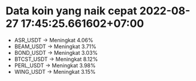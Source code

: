 # Data koin yang naik cepat 2022-08-27 17:45:25.661602+07:00

* ASR_USDT -> Meningkat 4.06%
* BEAM_USDT -> Meningkat 3.71%
* BOND_USDT -> Meningkat 3.03%
* BTCST_USDT -> Meningkat 8.12%
* PERL_USDT -> Meningkat 3.98%
* WING_USDT -> Meningkat 3.15%
